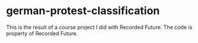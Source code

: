 # german-protest-classification
This is the result of a course project I did with Recorded Future. The code is property of Recorded Future.
